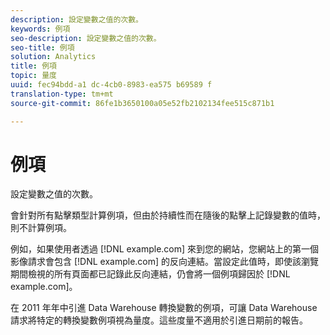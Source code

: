 ```yaml
---
description: 設定變數之值的次數。
keywords: 例項
seo-description: 設定變數之值的次數。
seo-title: 例項
solution: Analytics
title: 例項
topic: 量度
uuid: fec94bdd-a1 dc-4cb0-8983-ea575 b69589 f
translation-type: tm+mt
source-git-commit: 86fe1b3650100a05e52fb2102134fee515c871b1

---
```



# 例項

設定變數之值的次數。

會針對所有點擊類型計算例項，但由於持續性而在隨後的點擊上記錄變數的值時，則不計算例項。

例如，如果使用者透過 [!DNL example.com] 來到您的網站，您網站上的第一個影像請求會包含 [!DNL example.com] 的反向連結。當設定此值時，即使該瀏覽期間檢視的所有頁面都已記錄此反向連結，仍會將一個例項歸因於 [!DNL example.com]。

在 2011 年年中引進 Data Warehouse 轉換變數的例項，可讓 Data Warehouse 請求將特定的轉換變數例項視為量度。這些度量不適用於引進日期前的報告。
